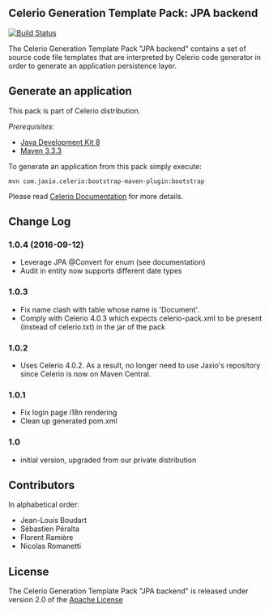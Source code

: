 ## Celerio Generation Template Pack: JPA backend

[![Build Status](https://travis-ci.org/jaxio/pack-backend-jpa.svg?branch=master)](https://travis-ci.org/jaxio/pack-backend-jpa)

The Celerio Generation Template Pack "JPA backend" contains a set of source code file templates that
are interpreted by Celerio code generator in order to generate an application persistence layer.

## Generate an application

This pack is part of Celerio distribution.

*Prerequisites:*

* [Java Development Kit 8](http://www.oracle.com/technetwork/java/javase/downloads/index.html)
* [Maven 3.3.3](https://maven.apache.org/download.cgi)

To generate an application from this pack simply execute:

    mvn com.jaxio.celerio:bootstrap-maven-plugin:bootstrap

Please read [Celerio Documentation](http://www.jaxio.com/documentation/celerio) for more details.

## Change Log

### 1.0.4 (2016-09-12)

* Leverage JPA @Convert for enum (see documentation)
* Audit in entity now supports different date types

### 1.0.3

* Fix name clash with table whose name is 'Document'.
* Comply with Celerio 4.0.3 which expects celerio-pack.xml to be present (instead of celerio.txt) in the jar of the pack

### 1.0.2

* Uses Celerio 4.0.2. As a result, no longer need to use Jaxio's repository since Celerio is now on Maven Central.

### 1.0.1

* Fix login page i18n rendering
* Clean up generated pom.xml

### 1.0

* initial version, upgraded from our private distribution

## Contributors

In alphabetical order:

* Jean-Louis Boudart
* Sébastien Péralta
* Florent Ramière
* Nicolas Romanetti

## License

The Celerio Generation Template Pack "JPA backend" is released under version 2.0
of the [Apache License](http://www.apache.org/licenses/LICENSE-2.0)
